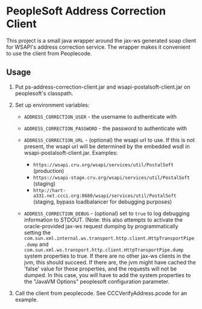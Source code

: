 PeopleSoft Address Correction Client
====================================

This project is a small java wrapper around the jax-ws generated soap client
for WSAPI's address correction service.
The wrapper makes it convenient to use the client from Peoplecode.


Usage
-----

 1. Put ps-address-correction-client.jar and wsapi-postalsoft-client.jar on peoplesoft's classpath.
 2. Set up environment variables:
     *  `ADDRESS_CORRECTION_USER` - the username to authenticate with
     *  `ADDRESS_CORRECTION_PASSWORD` - the password to authenticate with
     *  `ADDRESS_CORRECTION_URL` - (optional) the wsapi url to use.
        If this is not present, the wsapi url will be determined by the embedded wsdl in
        wsapi-postalsoft-client.jar.
        Examples:
         *  `https://wsapi.cru.org/wsapi/services/util/PostalSoft` (production)
         *  `https://wsapi-stage.cru.org/wsapi/services/util/PostalSoft` (staging)
         *  `http://hart-a331.net.ccci.org:8680/wsapi/services/util/PostalSoft`
            (staging, bypass loadbalancer for debugging purposes)

     *  `ADDRESS_CORRECTION_DEBUG` - (optional) set to `true` to log debugging information to STDOUT.
        (Note: this also attempts to activate the oracle-provided jax-ws request dumping
        by programmatically setting the
        `com.sun.xml.internal.ws.transport.http.client.HttpTransportPipe.dump` and
        `com.sun.xml.ws.transport.http.client.HttpTransportPipe.dump`
        system properties to true.
        If there are no other jax-ws clients in the jvm, this should succeed.
        If there are, the jvm might have cached the 'false' value for these properties,
        and the requests will not be dumped.
        In this case, you will have to add the system properties to the "JavaVM Options"
        peoplesoft configuration parameter.

 3. Call the client from peoplecode.
    See CCCVerifyAddress.pcode for an example.
